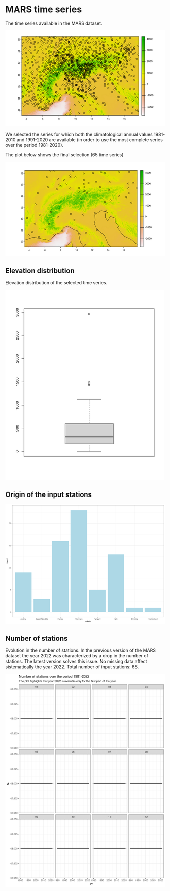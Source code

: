 # MARS time series

The time series available in the MARS dataset.

![Available stations in MARS](./img/mars/marsStations.png)

We selected the series for which both the climatological annual values 1981-2010 and 1991-2020 are available (in order to use the most complete series over the period 1981-2020). 

The plot below shows the final selection (65 time series)

![Selected time series from MARS](./img/mars/selectedMarsStations.png)

## Elevation distribution

Elevation distribution of the selected time series.

![Elevation distribution of the selected time series](/img/mars/altitude_distribution.png)

## Origin of the input stations

![Origin of the input stations](./img/mars/nationality_of_the_input_data.png)

## Number of stations

Evolution in the number of stations. In the previous version of the MARS dataset the year 2022 was characterized by a drop in the number of stations. The latest version solves this issue. No missing data affect sistematically the year 2022. Total number of input stations: 68.

![Number of stations](./img/mars/conteggioStazioni.png)

